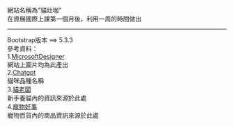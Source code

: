 網站名稱為"貓灶咖"
<br>
在資展國際上課第一個月後，利用一周的時間做出
<hr>
Bootstrap版本 ==> 5.3.3
<br>
參考資料：
<br>
1.<a href="https://designer.microsoft.com/home">MicrosoftDesigner<a/>
<br>
  網站上圖片均為此產出
<br>
2.<a href="https://chatgpt.com/">Chatgpt<a/>
<br>
貓咪品種名稱
<br>
3.<a href="https://www.bosscat.com.tw/post/2395/keep-cats/">貓老闆<a/>
<br>
新手養貓內的資訊來源於此處
<br>
4.<a href="https://happypet.com.tw/">寵物好事<a/>
<br>
寵物百貨內的商品資訊來源於此處
<br>
